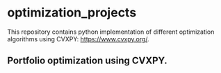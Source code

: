 # optimization_projects

This repository contains python implementation of different optimization algorithms using CVXPY: https://www.cvxpy.org/. 

## Portfolio optimization using CVXPY. 

